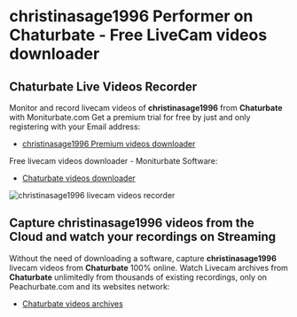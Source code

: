 # christinasage1996 Performer on Chaturbate - Free LiveCam videos downloader

## Chaturbate Live Videos Recorder

Monitor and record livecam videos of **christinasage1996** from **Chaturbate** with Moniturbate.com
Get a premium trial for free by just and only registering with your Email address:
* [christinasage1996 Premium videos downloader](https://moniturbate.com/request-demo-licence-key.html)

Free livecam videos downloader - Moniturbate Software:
* [Chaturbate videos downloader](https://moniturbate.com/moniturbate-download-software.html)

![christinasage1996 livecam videos recorder](https://peachurnet.com/templates/moniturbate-software.png)


## Capture christinasage1996 videos from the Cloud and watch your recordings on Streaming

Without the need of downloading a software, capture **christinasage1996** livecam videos from **Chaturbate** 100% online.
Watch Livecam archives from **Chaturbate** unlimitedly from thousands of existing recordings, only on Peachurbate.com and its websites network:
* [Chaturbate videos archives](https://peachurnet.com/)